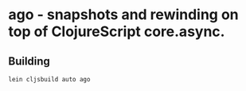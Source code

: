 # ago - snapshots and rewinding on top of ClojureScript core.async.

## Building

    lein cljsbuild auto ago

